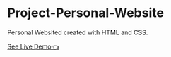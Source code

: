 # Project-Personal-Website

Personal Websited created with HTML and CSS.

[See Live Demo👈](https://afernu.github.io/my-page/)
